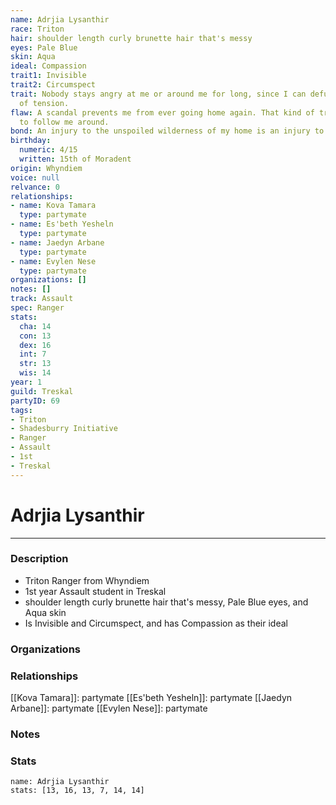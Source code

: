 ```yaml
---
name: Adrjia Lysanthir
race: Triton
hair: shoulder length curly brunette hair that's messy
eyes: Pale Blue
skin: Aqua
ideal: Compassion
trait1: Invisible
trait2: Circumspect
trait: Nobody stays angry at me or around me for long, since I can defuse any amount
  of tension.
flaw: A scandal prevents me from ever going home again. That kind of trouble seems
  to follow me around.
bond: An injury to the unspoiled wilderness of my home is an injury to me.
birthday:
  numeric: 4/15
  written: 15th of Moradent
origin: Whyndiem
voice: null
relvance: 0
relationships:
- name: Kova Tamara
  type: partymate
- name: Es'beth Yesheln
  type: partymate
- name: Jaedyn Arbane
  type: partymate
- name: Evylen Nese
  type: partymate
organizations: []
notes: []
track: Assault
spec: Ranger
stats:
  cha: 14
  con: 13
  dex: 16
  int: 7
  str: 13
  wis: 14
year: 1
guild: Treskal
partyID: 69
tags:
- Triton
- Shadesburry Initiative
- Ranger
- Assault
- 1st
- Treskal
---
```

# Adrjia Lysanthir
---
### Description
- Triton Ranger from Whyndiem
- 1st year Assault student in Treskal
- shoulder length curly brunette hair that's messy, Pale Blue eyes, and Aqua skin
- Is Invisible and Circumspect, and has Compassion as their ideal

### Organizations

### Relationships
[[Kova Tamara]]: partymate
[[Es'beth Yesheln]]: partymate
[[Jaedyn Arbane]]: partymate
[[Evylen Nese]]: partymate

### Notes

### Stats
```statblock
name: Adrjia Lysanthir
stats: [13, 16, 13, 7, 14, 14]
```